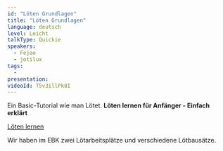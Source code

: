 ```yaml
---
id: "Löten Grundlagen"
title: "Löten Grundlagen"
language: deutsch
level: Leicht
talkType: Quickie
speakers:
  - Fejao
  - jotilux
tags:
  - 
presentation: 
videoId: T5v3illPk8I
---
```


Ein Basic-Tutorial wie man Lötet. 
**Löten lernen für Anfänger - Einfach erklärt**

[Löten lernen](https://wiki.raumzeitlabor.de/wiki/L%C3%B6ten_lernen)

Wir haben im EBK zwei Lötarbeitsplätze und verschiedene Lötbausätze.
